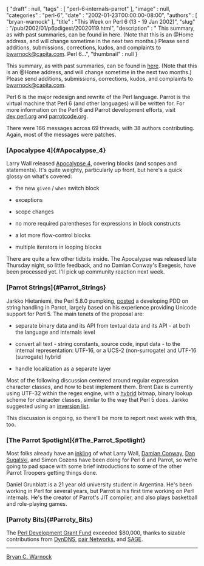 {
   "draft" : null,
   "tags" : [
      "perl-6-internals-parrot"
   ],
   "image" : null,
   "categories" : "perl-6",
   "date" : "2002-01-23T00:00:00-08:00",
   "authors" : [
      "bryan-warnock"
   ],
   "title" : "This Week on Perl 6 (13 - 19 Jan 2002)",
   "slug" : "/pub/2002/01/p6pdigest/20020119.html",
   "description" : " This summary, as with past summaries, can be found in here. (Note that this is an @Home address, and will change sometime in the next two months.) Please send additions, submissions, corrections, kudos, and complaints to bwarnock@capita.com. Perl 6...",
   "thumbnail" : null
}





This summary, as with past summaries, can be found in
[here](http://members.home.com/bcwarno/Perl6/digests/). (Note that this
is an @Home address, and will change sometime in the next two months.)
Please send additions, submissions, corrections, kudos, and complaints
to <bwarnock@capita.com>.

Perl 6 is the major redesign and rewrite of the Perl language. Parrot is
the virtual machine that Perl 6 (and other languages) will be written
for. For more information on the Perl 6 and Parrot development efforts,
visit [dev.perl.org](http://dev.perl.org/perl6/) and
[parrotcode.org](http://www.parrotcode.org/).

There were 166 messages across 69 threads, with 38 authors contributing.
Again, most of the messages were patches.

### [Apocalypse 4]{#Apocalypse_4}

Larry Wall released [Apocalypse 4](/pub/a/2002/01/15/apo4.html),
covering blocks (and scopes and statements). It's quite weighty,
particularly up front, but here's a quick glossy on what's covered:

-   the new `given` / `when` switch block

-   exceptions
-   scope changes
-   no more required parentheses for expressions in block constructs
-   a lot more flow-control blocks
-   multiple iterators in looping blocks

There are quite a few other tidbits inside. The Apocalypse was released
late Thursday night, so little feedback, and no Damian Conway's
Exegesis, have been processed yet. I'll pick up community reaction next
week.

### [Parrot Strings]{#Parrot_Strings}

Jarkko Hietaniemi, the Perl 5.8.0 pumpking,
[posted](http://archive.develooper.com/perl6-internals@perl.org/msg07856.html)
a developing PDD on string handling in Parrot, largely based on his
experience providing Unicode support for Perl 5. The main tenets of the
proposal are:

-   separate binary data and its API from textual data and its API - at
    both the language and internals level

-   convert all text - string constants, source code, input data - to
    the internal representation: UTF-16, or a UCS-2 (non-surrogate) and
    UTF-16 (surrogate) hybrid
-   handle localization as a separate layer

Most of the following discussion centered around regular expression
character classes, and how to best implement them. Brent Dax is
currently using UTF-32 within the regex engine, with a
[hybrid](http://archive.develooper.com/perl6-internals@perl.org/msg07859.html)
bitmap, binary lookup scheme for character classes, similar to the way
that Perl 5 does. Jarkko suggested using an [inversion
list](http://archive.develooper.com/perl6-internals@perl.org/msg07884.html).

This discussion is ongoing, so there'll be more to report next week with
this, too.

### [The Parrot Spotlight]{#The_Parrot_Spotlight}

Most folks already have an [inkling](http://dev.perl.org/perl6/people)
of what Larry Wall, [Damian Conway](http://www.yetanother.org/damian/),
[Dan Sugalski](http://www.yetanother.org/dan/), and Simon Cozens have
been doing for Perl 6 and Parrot, so we're going to pad space with some
brief introductions to some of the other Parrot Troopers getting things
done.

Daniel Grunblatt is a 21 year old university student in Argentina. He's
been working in Perl for several years, but Parrot is his first time
working on Perl internals. He's the creator of Parrot's JIT compiler,
and also plays basketball and role-playing games.

### [Parroty Bits]{#Parroty_Bits}

The [Perl Development Grant Fund](http://donate.perl-foundation.org)
exceeded \$80,000, thanks to sizable contributions from
[DynDNS](http://www.dyndns.org), [pair Networks](http://pair.com), and
[SAGE](http://www.usenix.org/sage/).

------------------------------------------------------------------------

[Bryan C. Warnock](http://members.home.com/bcwarno/Perl6/)


